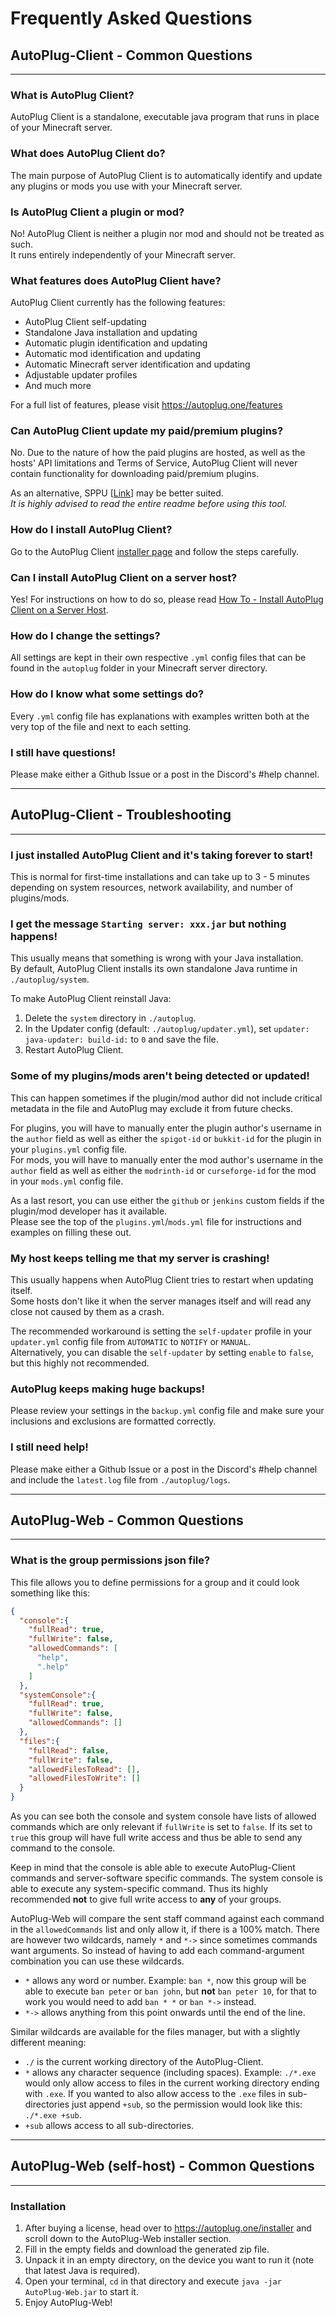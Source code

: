 # Frequently Asked Questions

## AutoPlug-Client - Common Questions

---

### **What is AutoPlug Client?**  
AutoPlug Client is a standalone, executable java program that runs in place of your Minecraft server.

### **What does AutoPlug Client do?**  
The main purpose of AutoPlug Client is to automatically identify and update any plugins or mods you use with your Minecraft server.

### **Is AutoPlug Client a plugin or mod?**  
No! AutoPlug Client is neither a plugin nor mod and should not be treated as such.  
It runs entirely independently of your Minecraft server.

### **What features does AutoPlug Client have?**  
AutoPlug Client currently has the following features:
- AutoPlug Client self-updating
- Standalone Java installation and updating
- Automatic plugin identification and updating
- Automatic mod identification and updating
- Automatic Minecraft server identification and updating
- Adjustable updater profiles
- And much more

For a full list of features, please visit <https://autoplug.one/features>

### **Can AutoPlug Client update my paid/premium plugins?**  
No. Due to the nature of how the paid plugins are hosted, as well as the hosts' API limitations and Terms of Service, AutoPlug Client will never contain functionality for downloading paid/premium plugins.

As an alternative, SPPU [[Link](https://github.com/Osiris-Team/SPPU)] may be better suited.  
*It is highly advised to read the entire readme before using this tool.*

### **How do I install AutoPlug Client?**  
Go to the AutoPlug Client [installer page](https://autoplug.one/installer) and follow the steps carefully.

### **Can I install AutoPlug Client on a server host?**  
Yes! For instructions on how to do so, please read [How To - Install AutoPlug Client on a Server Host](How%20To%20-%20Install%20AP%20Client%20on%20a%20Server.md).

### **How do I change the settings?**  
All settings are kept in their own respective `.yml` config files that can be found in the `autoplug` folder in your Minecraft server directory.

### **How do I know what some settings do?**  
Every `.yml` config file has explanations with examples written both at the very top of the file and next to each setting.

### **I still have questions!**  
Please make either a Github Issue or a post in the Discord's #help channel.

---

## AutoPlug-Client - Troubleshooting

---

### **I just installed AutoPlug Client and it's taking forever to start!**  
This is normal for first-time installations and can take up to 3 - 5 minutes depending on system resources, network availability, and number of plugins/mods.

### **I get the message `Starting server: xxx.jar` but nothing happens!**  
This usually means that something is wrong with your Java installation.  
By default, AutoPlug Client installs its own standalone Java runtime in `./autoplug/system`.

To make AutoPlug Client reinstall Java:
1. Delete the `system` directory in `./autoplug`.
2. In the Updater config (default: `./autoplug/updater.yml`), set `updater: java-updater: build-id:` to `0` and save the file.
3. Restart AutoPlug Client.

### **Some of my plugins/mods aren't being detected or updated!**  
This can happen sometimes if the plugin/mod author did not include critical metadata in the file and AutoPlug may exclude it from future checks.

For plugins, you will have to manually enter the plugin author's username in the `author` field as well as either the `spigot-id` or `bukkit-id` for the plugin in your `plugins.yml` config file.  
For mods, you will have to manually enter the mod author's username in the `author` field as well as either the `modrinth-id` or `curseforge-id` for the mod in your `mods.yml` config file.

As a last resort, you can use either the `github` or `jenkins` custom fields if the plugin/mod developer has it available.  
Please see the top of the `plugins.yml`/`mods.yml` file for instructions and examples on filling these out.

### **My host keeps telling me that my server is crashing!**  
This usually happens when AutoPlug Client tries to restart when updating itself.  
Some hosts don't like it when the server manages itself and will read any close not caused by them as a crash.

The recommended workaround is setting the `self-updater` profile in your `updater.yml` config file from `AUTOMATIC` to `NOTIFY` or `MANUAL`.  
Alternatively, you can disable the `self-updater` by setting `enable` to `false`, but this highly not recommended.

### **AutoPlug keeps making huge backups!**  
Please review your settings in the `backup.yml` config file and make sure your inclusions and exclusions are formatted correctly.

### **I still need help!**  
Please make either a Github Issue or a post in the Discord's #help channel and include the `latest.log` file from `./autoplug/logs`.

---

## AutoPlug-Web - Common Questions

---

### What is the group permissions json file?
This file allows you to define permissions for a group and it could look something like this:
```json
{
  "console":{
    "fullRead": true,
    "fullWrite": false,
    "allowedCommands": [
      "help",
      ".help"
    ]
  },
  "systemConsole":{
    "fullRead": true,
    "fullWrite": false,
    "allowedCommands": []
  },
  "files":{
    "fullRead": false,
    "fullWrite": false,
    "allowedFilesToRead": [],
    "allowedFilesToWrite": []
  }
}
```
As you can see both the console and system console have lists of allowed commands 
which are only relevant if `fullWrite` is set to `false`. 
If its set to `true` this group will have 
full write access and thus be able to send any command to the console.

Keep in mind that the console is able able to execute AutoPlug-Client commands and
server-software specific commands. The system console is able to execute any system-specific
command. Thus its highly recommended **not** to give full write access to **any** of your groups.

AutoPlug-Web will compare
the sent staff command against each command in the `allowedCommands` list and only
allow it, if there is a 100% match. There are however two wildcards, namely `*` and `*->`
since sometimes commands want arguments. So instead of having to add each command-argument combination
you can use these wildcards.
- `*` allows any word or number.
Example: `ban *`, now this group will be able to execute `ban peter` or `ban john`, but **not**
`ban peter 10`, for that to work you would need to add `ban * *` or `ban *->` instead.
- `*->` allows anything from this point onwards until the end of the line.

Similar wildcards are available for the files manager, but with a slightly different meaning:
- `./` is the current working directory of the AutoPlug-Client.
- `*` allows any character sequence (including spaces). Example: `./*.exe`
would only allow access to files in the current working directory ending with `.exe`.
If you wanted to also allow access to the `.exe` files in sub-directories just append `+sub`, so
the permission would look like this: `./*.exe +sub`.
- `+sub` allows access to all sub-directories.

---

## AutoPlug-Web (self-host) - Common Questions

---

### Installation
1. After buying a license, head over to https://autoplug.one/installer
and scroll down to the AutoPlug-Web installer section. 
2. Fill in the empty fields and download the generated zip file.
3. Unpack it in an empty directory, on the device you want to run it (note that latest Java is required).
4. Open your terminal, `cd` in that directory and execute `java -jar AutoPlug-Web.jar` to start it.
5. Enjoy AutoPlug-Web!
